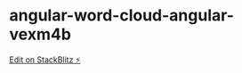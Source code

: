 # angular-word-cloud-angular-vexm4b

[Edit on StackBlitz ⚡️](https://stackblitz.com/edit/angular-word-cloud-angular-vexm4b)
